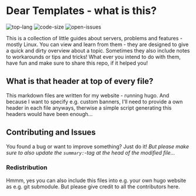 # Dear Templates - what is this? #
![top-lang](https://img.shields.io/github/languages/top/simonmicro/dear-templates)
![code-size](https://img.shields.io/github/languages/code-size/simonmicro/dear-templates)
![open-issues](https://img.shields.io/github/issues-raw/simonmicro/dear-templates)

This is a collection of little guides about servers, problems and features - mostly Linux.
You can view and learn from them - they are designed to give a quick and dirty overview about a topic.
Sometimes they also include notes to workarounds or tips and tricks!
What ever you intend to do with them, have fun and make sure to share this repo, if it helped you!

## What is that header at top of every file? ##
This markdown files are written for my website - running hugo. And because I want to specify e.g. custom banners,
I'll need to provide a own header in each file anyways, therwise a simple script generating this headers would have been enough...

## Contributing and Issues ##
You found a bug or want to improve something? Just do it! _But please make sure to also update the `summary:`-tag at the head of the modified file..._

### Redistribution ###
Hmmm, yes you can also include this files into e.g. your own hugo website as e.g. git submodule. But please give credit to all the contributors here.
